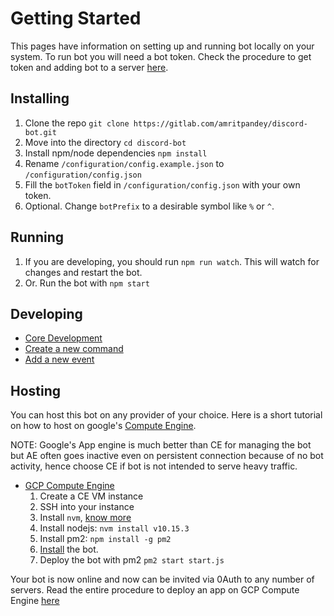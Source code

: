 # Getting Started

This pages have information on setting up and running bot locally on your system. To run bot you will need a bot token. Check the procedure to get token and adding bot to a server [here](https://www.digitaltrends.com/gaming/how-to-make-a-discord-bot/).

## Installing

1. Clone the repo `git clone https://gitlab.com/amritpandey/discord-bot.git`
2. Move into the directory `cd discord-bot`
3. Install npm/node dependencies `npm install`
4. Rename `/configuration/config.example.json` to `/configuration/config.json`
5. Fill the `botToken` field in `/configuration/config.json` with your own token.
6. Optional. Change `botPrefix` to a desirable symbol like `%` or `^`.

## Running

1. If you are developing, you should run `npm run watch`. This will watch for changes and restart the bot.
2. Or. Run the bot with `npm start`

## Developing

- [Core Development](https://gitlab.com/amritpandey/discord-bot/wikis/Core-Development)
- [Create a new command](https://gitlab.com/amritpandey/discord-bot/wikis/Create-new-Commands)
- [Add a new event](https://gitlab.com/amritpandey/discord-bot/wikis/Add-new-Events)

## Hosting

You can host this bot on any provider of your choice. Here is a short tutorial on how to host on google's [Compute Engine](https://cloud.google.com/compute/).

NOTE: Google's App engine is much better than CE for managing the bot but AE often goes inactive even on persistent connection because of no bot activity, hence choose CE if bot is not intended to serve heavy traffic.

- [GCP Compute Engine](https://cloud.google.com/)
  1. Create a CE VM instance
  2. SSH into your instance
  3. Install `nvm`, [know more](https://github.com/creationix/nvm#installation-and-update)
  4. Install nodejs: `nvm install v10.15.3`
  5. Install pm2: `npm install -g pm2`
  6. [Install](#installing) the bot.
  7. Deploy the bot with pm2 `pm2 start start.js`

Your bot is now online and now can be invited via 0Auth to any number of servers. Read the entire procedure to deploy an app on GCP Compute Engine [here](https://medium.com/google-cloud/deploying-a-node-js-app-on-google-cloud-8419de45e5dc)
